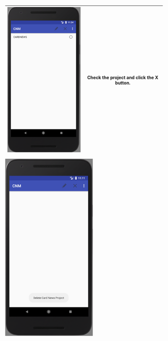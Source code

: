 |<img src = "https://github.com/Lee-Null/green-04/blob/master/Documetation/images/create%20cardnews.png" width="280">|Check the project and click the X button.|
|:-------------:|:--------------:|


<img src = "https://github.com/Lee-Null/green-04/blob/master/Documetation/images/delete%20complete.png" width="280">
